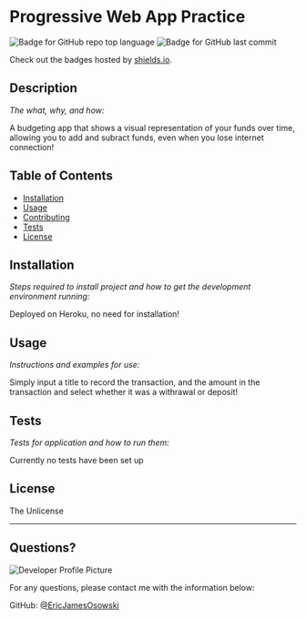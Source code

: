 # Progressive Web App Practice

  ![Badge for GitHub repo top language](https://img.shields.io/github/languages/top/EricJamesOsowski/budget-tracking-pwa?style=flat&logo=appveyor) ![Badge for GitHub last commit](https://img.shields.io/github/last-commit/EricJamesOsowski/budget-tracking-pwa?style=flat&logo=appveyor)
  
  Check out the badges hosted by [shields.io](https://shields.io/).
  
  
  ## Description 
  
  *The what, why, and how:* 
  
  A budgeting app that shows a visual representation of your funds over time, allowing you to add and subract funds, even when you lose internet connection!

  ## Table of Contents
  * [Installation](#installation)
  * [Usage](#usage)
  * [Contributing](#contributing)
  * [Tests](#tests)
  * [License](#license)
  
  ## Installation
  
  *Steps required to install project and how to get the development environment running:*
  
  Deployed on Heroku, no need for installation!
  
  ## Usage 
  
  *Instructions and examples for use:*
  
  Simply input a title to record the transaction, and the amount in the transaction and select whether it was a withrawal or deposit!
  
  ## Tests
  
  *Tests for application and how to run them:*
  
  Currently no tests have been set up
  
  ## License
  
  The Unlicense
  
  ---
  
  ## Questions?
  
  ![Developer Profile Picture](https://avatars2.githubusercontent.com/u/58570339?v=4) 
  
  For any questions, please contact me with the information below:
 
  GitHub: [@EricJamesOsowski](https://api.github.com/users/EricJamesOsowski)
  